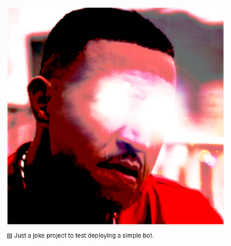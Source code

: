 <p align="center">
  <img src="profile.png"/>
</p>

▨ Just a joke project to test deploying a simple bot. 